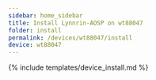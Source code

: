 ```yaml
---
sidebar: home_sidebar
title: Install Lynnrin-AOSP on wt88047
folder: install
permalink: /devices/wt88047/install
device: wt88047
---
```

{% include templates/device_install.md %}
